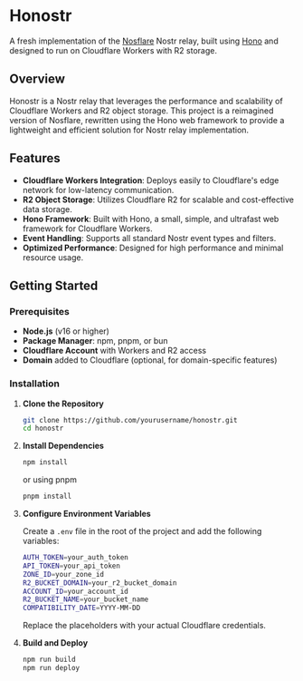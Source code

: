 # Honostr

A fresh implementation of the [Nosflare](https://github.com/Spl0itable/nosflare) Nostr relay, built using [Hono](https://github.com/honojs/hono) and designed to run on Cloudflare Workers with R2 storage.

## Overview

Honostr is a Nostr relay that leverages the performance and scalability of Cloudflare Workers and R2 object storage. This project is a reimagined version of Nosflare, rewritten using the Hono web framework to provide a lightweight and efficient solution for Nostr relay implementation.

## Features

- **Cloudflare Workers Integration**: Deploys easily to Cloudflare's edge network for low-latency communication.
- **R2 Object Storage**: Utilizes Cloudflare R2 for scalable and cost-effective data storage.
- **Hono Framework**: Built with Hono, a small, simple, and ultrafast web framework for Cloudflare Workers.
- **Event Handling**: Supports all standard Nostr event types and filters.
- **Optimized Performance**: Designed for high performance and minimal resource usage.

## Getting Started

### Prerequisites

- **Node.js** (v16 or higher)
- **Package Manager**: npm, pnpm, or bun
- **Cloudflare Account** with Workers and R2 access
- **Domain** added to Cloudflare (optional, for domain-specific features)

### Installation

1. **Clone the Repository**

   ```bash
   git clone https://github.com/yourusername/honostr.git
   cd honostr

   ```

2. **Install Dependencies**

   ```bash
   npm install
   ```

   or using pnpm

   ```bash
   pnpm install
   ```

3. **Configure Environment Variables**

   Create a `.env` file in the root of the project and add the following variables:

   ```bash
   AUTH_TOKEN=your_auth_token
   API_TOKEN=your_api_token
   ZONE_ID=your_zone_id
   R2_BUCKET_DOMAIN=your_r2_bucket_domain
   ACCOUNT_ID=your_account_id
   R2_BUCKET_NAME=your_bucket_name
   COMPATIBILITY_DATE=YYYY-MM-DD
   ```

   Replace the placeholders with your actual Cloudflare credentials.

4. **Build and Deploy**

   ```bash
   npm run build
   npm run deploy
   ```
